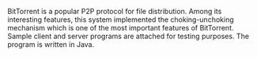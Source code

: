 BitTorrent is a popular P2P protocol for file distribution. Among its interesting features,
this system implemented the choking-unchoking mechanism which is one of the most
important features of BitTorrent. Sample client and server programs are attached for testing 
purposes. The program is written in Java.
